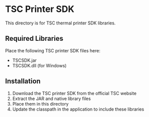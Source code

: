 # TSC Printer SDK

This directory is for TSC thermal printer SDK libraries.

## Required Libraries

Place the following TSC printer SDK files here:
- TSCSDK.jar
- TSCSDK.dll (for Windows)

## Installation

1. Download the TSC printer SDK from the official TSC website
2. Extract the JAR and native library files
3. Place them in this directory
4. Update the classpath in the application to include these libraries